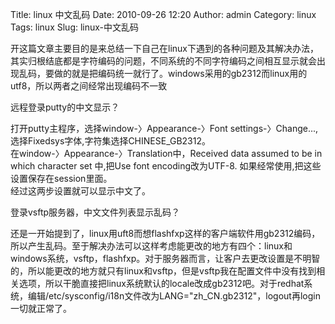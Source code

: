 Title: linux 中文乱码
Date: 2010-09-26 12:20
Author: admin
Category: linux
Tags: linux
Slug: linux-中文乱码

开这篇文章主要目的是来总结一下自己在linux下遇到的各种问题及其解决办法，其实归根结底都是字符编码的问题，不同系统的不同字符编码之间相互显示就会出现乱码，要做的就是把编码统一就行了。windows采用的gb2312而linux用的utf8，所以两者之间经常出现编码不一致

远程登录putty的中文显示？

打开putty主程序，选择window-〉Appearance-〉Font
settings-〉Change...,选择Fixedsys字体,字符集选择CHINESE\_GB2312。  
在window-〉Appearance-〉Translation中，Received data assumed to be in
which character set 中,把Use font encoding改为UTF-8.
如果经常使用,把这些设置保存在session里面。  
经过这两步设置就可以显示中文了。

登录vsftp服务器，中文文件列表显示乱码？

还是一开始提到了，linux用uft8而想flashfxp这样的客户端软件用gb2312编码，所以产生乱码。至于解决办法可以这样考虑能更改的地方有四个：linux和windows系统，vsftp，flashfxp。对于服务器而言，让客户去更改设置是不明智的，所以能更改的地方就只有linux和vsftp，但是vsftp我在配置文件中没有找到相关选项，所以干脆直接把linux系统默认的locale改成gb2312吧。对于redhat系统，编辑/etc/sysconfig/i18n文件改为LANG="zh\_CN.gb2312"，logout再login一切就正常了。
